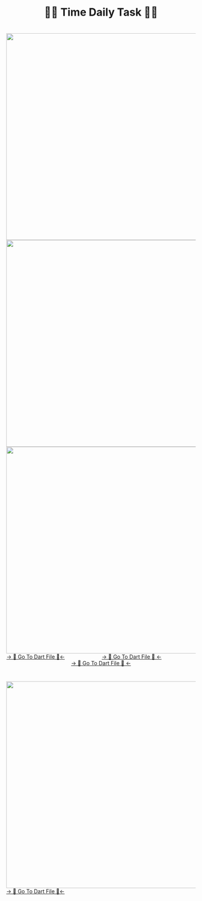 <h1 align="center"> 🔶🔸 Time Daily Task 🔸🔶 </h1>

###

<h1 align="left"> </h1>

###

<div align = "center">
  <img align = "left" height="550" src="https://github.com/AnkitUmredkar/Time_Daily_Task/assets/149374001/60e5bf9e-d206-4c1d-bd10-57f79197f28d"/>
  <img height="550" src="https://github.com/AnkitUmredkar/Time_Daily_Task/assets/149374001/aeaa3b69-7a6a-4deb-ac1a-0d4fcb1d451e"/>
  <img align = "right" height="550" src="https://github.com/AnkitUmredkar/Time_Daily_Task/assets/149374001/b3ae7117-adb8-4714-80e8-b6410d434e8c"/>
</div>

###

<div align = "center">
<a align="left" href="https://github.com/AnkitUmredkar/Time_Daily_Task/blob/master/lib/Practice/slider.dart">-> 📂 Go To Dart File 📂<-</a>
&nbsp;&nbsp;&nbsp;&nbsp;&nbsp;&nbsp;&nbsp;&nbsp;&nbsp;&nbsp;&nbsp;&nbsp;&nbsp;&nbsp;&nbsp;&nbsp;&nbsp;&nbsp;&nbsp;&nbsp;&nbsp;&nbsp;&nbsp;
<a href="https://github.com/AnkitUmredkar/Time_Daily_Task/blob/master/lib/Practice/range_slider.dart">-> 📂 Go To Dart File 📂 <-</a>
&nbsp;&nbsp;&nbsp;&nbsp;&nbsp;&nbsp;&nbsp;&nbsp;&nbsp;&nbsp;&nbsp;&nbsp;&nbsp;&nbsp;&nbsp;&nbsp;&nbsp;&nbsp;&nbsp;&nbsp;&nbsp;&nbsp;
<a align="right" href="https://github.com/AnkitUmredkar/Time_Daily_Task/blob/master/lib/Practice/dropdown_button.dart">-> 📂 Go To Dart File 📂 <-</a>
</div>

###

<h1 align="left"> </h1>

###

<div align = "left">
  <img height="550" src="https://github.com/AnkitUmredkar/Time_Daily_Task/assets/149374001/43e38131-770e-41fe-a6d0-980c3e945d15"/>
</div>

<div align = "left">
<a  href="https://github.com/AnkitUmredkar/Time_Daily_Task/blob/master/lib/Practice/flutter_button.dart">-> 📂 Go To Dart File 📂<-</a>
</div>
